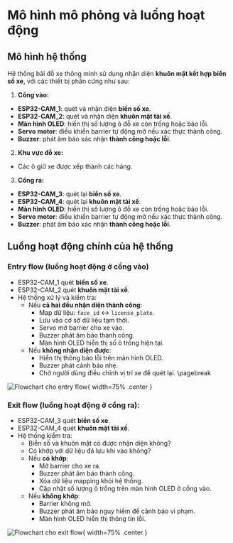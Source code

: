 # Mô hình mô phỏng và luồng hoạt động

## Mô hình hệ thống

Hệ thống bãi đỗ xe thông minh sử dụng nhận diện **khuôn mặt kết hợp biển số xe**, với các thiết bị phần cứng như sau:

1. **Cổng vào:**
- **ESP32-CAM_1**: quét và nhận diện **biển số xe**.
- **ESP32-CAM_2**: quét và nhận diện **khuôn mặt tài xế**.
- **Màn hình OLED**: hiển thị số lượng ô đỗ xe còn trống hoặc báo lỗi.
- **Servo motor**: điều khiển barrier tự động mở nếu xác thực thành công.
- **Buzzer**: phát âm báo xác nhận **thành công hoặc lỗi**.

2. **Khu vực đỗ xe:**
- Các ô giữ xe được xếp thành các hàng.

3. **Cổng ra:**
- **ESP32-CAM_3**: quét lại **biển số xe**.
- **ESP32-CAM_4**: quét lại **khuôn mặt tài xế**.
- **Màn hình OLED**: hiển thị số lượng ô đỗ xe còn trống hoặc báo lỗi.
- **Servo motor**: điều khiển barrier tự động mở nếu xác thực thành công.
- **Buzzer**: phát âm báo xác nhận **thành công hoặc lỗi**.

## Luồng hoạt động chính của hệ thống

### Entry flow (luồng hoạt động ở cổng vào)
- ESP32-CAM_1 quét **biển số xe**.
- ESP32-CAM_2 quét **khuôn mặt tài xế**.
- Hệ thống xử lý và kiểm tra:
  - Nếu **cả hai đều nhận diện thành công**:
    - Map dữ liệu: `face_id` ↔ `license_plate`.
    - Lưu vào cơ sở dữ liệu tạm thời.
    - Servo mở barrier cho xe vào.
    - Buzzer phát âm báo thành công.
    - Màn hình OLED hiển thị số ô trống hiện tại.
  - Nếu **không nhận diện được**:
    - Hiển thị thông báo lỗi trên màn hình OLED.
    - Buzzer phát cảnh báo nhẹ.
    - Chờ người dùng điều chỉnh vị trí xe để quét lại.
\pagebreak

![Flowchart cho entry flow](images/entry-flow.png){ width=75% .center }

### Exit flow (luồng hoạt động ở cổng ra):
- ESP32-CAM_3 quét **biển số xe**.
- ESP32-CAM_4 quét **khuôn mặt tài xế**.
- Hệ thống kiểm tra:
  - Biển số và khuôn mặt có được nhận diện không?
  - Có khớp với dữ liệu đã lưu khi vào không?
  - Nếu **có khớp**:
    - Mở barrier cho xe ra.
    - Buzzer phát âm báo thành công.
    - Xóa dữ liệu mapping khỏi hệ thống.
    - Cập nhật số lượng ô trống trên màn hình OLED ở cổng vào.
  - Nếu **không khớp**:
    - Barrier không mở.
    - Buzzer phát âm báo nguy hiểm để cảnh báo vi phạm.
    - Màn hình OLED hiển thị thông tin lỗi.

![Flowchart cho exit flow](images/exit-flow.png){ width=75% .center }
